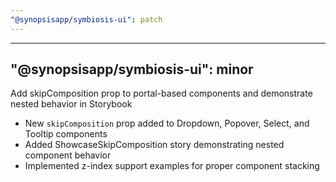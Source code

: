 ```yaml
---
"@synopsisapp/symbiosis-ui": patch
---
```


---

## "@synopsisapp/symbiosis-ui": minor

Add skipComposition prop to portal-based components and demonstrate nested behavior in Storybook

- New `skipComposition` prop added to Dropdown, Popover, Select, and Tooltip components
- Added ShowcaseSkipComposition story demonstrating nested component behavior
- Implemented z-index support examples for proper component stacking
